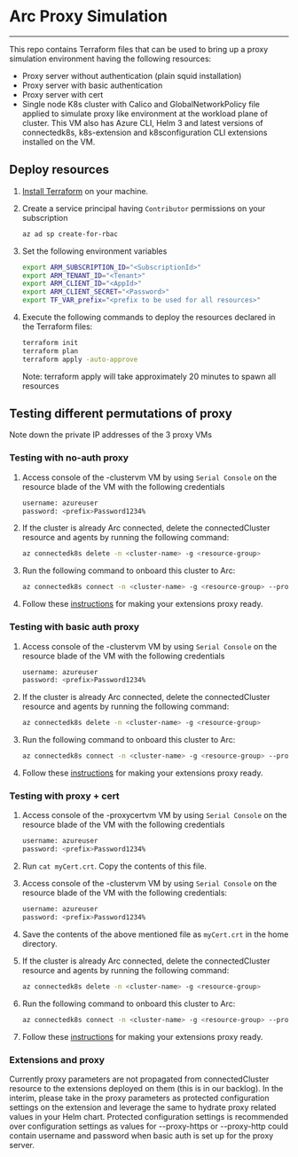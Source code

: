 # Arc Proxy Simulation

------

This repo contains Terraform files that can be used to bring up a proxy simulation environment having the following resources:

- Proxy server without authentication (plain squid installation)
- Proxy server with basic authentication
- Proxy server with cert
- Single node K8s cluster with Calico and GlobalNetworkPolicy file applied to simulate proxy like environment at the workload plane of cluster. This VM also has Azure CLI, Helm 3 and latest versions of connectedk8s, k8s-extension and k8sconfiguration CLI extensions installed on the VM.

## Deploy resources

1. [Install Terraform](https://learn.hashicorp.com/tutorials/terraform/install-cli?in=terraform/azure-get-started#install-terraform) on your machine.

2. Create a service principal having `Contributor` permissions on your subscription

    ```bash
    az ad sp create-for-rbac
    ```

3. Set the following environment variables

    ```bash
    export ARM_SUBSCRIPTION_ID="<SubscriptionId>"
    export ARM_TENANT_ID="<Tenant>"
    export ARM_CLIENT_ID="<AppId>"
    export ARM_CLIENT_SECRET="<Password>"
    export TF_VAR_prefix="<prefix to be used for all resources>"
    ```

4. Execute the following commands to deploy the resources declared in the Terraform files:

    ```bash
    terraform init
    terraform plan
    terraform apply -auto-approve
    ```

    Note: terraform apply will take approximately 20 minutes to spawn all resources

## Testing different permutations of proxy

Note down the private IP addresses of the 3 proxy VMs

### Testing with no-auth proxy

1. Access console of the <prefix>-clustervm VM by using `Serial Console` on the resource blade of the VM with the following credentials

    ```bash
    username: azureuser
    password: <prefix>Password1234%
    ```

2. If the cluster is already Arc connected, delete the connectedCluster resource and agents by running the following command:
  
    ```bash
    az connectedk8s delete -n <cluster-name> -g <resource-group>
    ```

3. Run the following command to onboard this cluster to Arc:

    ```bash
    az connectedk8s connect -n <cluster-name> -g <resource-group> --proxy-https http://<proxynoauth-ip-address>:3128 --proxy-http http://<proxynoauth-ip-address>:3128 --proxy-skip-range 10.96.0.0/16
    ```

4. Follow these [instructions](#extensions-and-proxy) for making your extensions proxy ready.

### Testing with basic auth proxy

1. Access console of the <prefix>-clustervm VM by using `Serial Console` on the resource blade of the VM with the following credentials

    ```bash
    username: azureuser
    password: <prefix>Password1234%
    ```

2. If the cluster is already Arc connected, delete the connectedCluster resource and agents by running the following command:
  
    ```bash
    az connectedk8s delete -n <cluster-name> -g <resource-group>
    ```

3. Run the following command to onboard this cluster to Arc:

    ```bash
    az connectedk8s connect -n <cluster-name> -g <resource-group> --proxy-https http://azureuser:<prefix>Password1234%@<proxybasic-ip-address>:3128 --proxy-http http://azureuser:<prefix>Password1234%@<proxybasic-ip-address>:3128 --proxy-skip-range 10.96.0.0/16
    ```

4. Follow these [instructions](#extensions-and-proxy) for making your extensions proxy ready.

### Testing with proxy + cert

1. Access console of the <prefix>-proxycertvm VM by using `Serial Console` on the resource blade of the VM with the following credentials

    ```bash
    username: azureuser
    password: <prefix>Password1234%
    ```

2. Run `cat myCert.crt`. Copy the contents of this file.
3. Access console of the <prefix>-clustervm VM by using `Serial Console` on the resource blade of the VM with the following credentials:

    ```bash
    username: azureuser
    password: <prefix>Password1234%
    ```

4. Save the contents of the above mentioned file as `myCert.crt` in the home directory.
5. If the cluster is already Arc connected, delete the connectedCluster resource and agents by running the following command:
  
    ```bash
    az connectedk8s delete -n <cluster-name> -g <resource-group>
    ```

6. Run the following command to onboard this cluster to Arc:

    ```bash
    az connectedk8s connect -n <cluster-name> -g <resource-group> --proxy-https http://<proxycert-ip-address>:3128 --proxy-http http://<proxycert-ip-address>:3128 --proxy-skip-range 10.96.0.0/16 --proxy-cert ./myCert.crt
    ```

7. Follow these [instructions](#extensions-and-proxy) for making your extensions proxy ready.

### Extensions and proxy

Currently proxy parameters are not propagated from connectedCluster resource to the extensions deployed on them (this is in our backlog). In the interim, please take in the proxy parameters as protected configuration settings on the extension and leverage the same to hydrate proxy related values in your Helm chart. Protected configuration settings is recommended over configuration settings as values for --proxy-https or --proxy-http could contain username and password when basic auth is set up for the proxy server.
